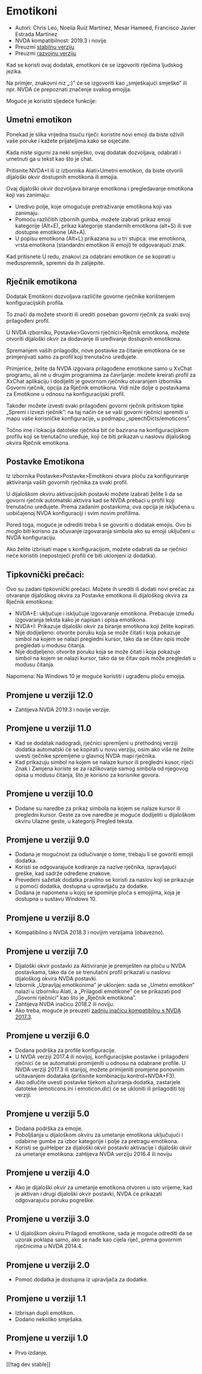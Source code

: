 # Emotikoni #
* Autori: Chris Leo, Noelia Ruiz Martínez, Mesar Hameed, Francisco Javier
  Estrada Martínez
* NVDA kompatibilnost: 2019.3 i novije
* Preuzmi [stabilnu verziju][1]
* Preuzmi [razvojnu verziju][2]

Kad se koristi ovaj dodatak, emotikoni će se izgovoriti riječima ljudskog
jezika.

Na primjer, znakovni niz „:)” će se izgovoriti kao „smješkajući smješko” ili
npr. NVDA će prepoznati značenje svakog emojija.

Moguće je koristiti sljedeće funkcije:

## Umetni emotikon ##

Ponekad je slika vrijedna tisuću riječi: koristite novi emoji da biste
oživili vaše poruke i kažete prijateljima kako se osjećate.

Kada niste sigurni za neki smješko, ovaj dodatak dozvoljava, odabrati i
umetnuti ga u tekst kao što je chat.

Pritisnite NVDA+I ili iz izbornika Alati>Umetni emotikon, da biste otvorili dijaloški okvir dostupnih emotikona ili emojia.

Ovaj dijaloški okvir dozvoljava biranje emotikona i pregledavanje emotikona
koji vas zanimaju:

*	Uredivo polje, koje omogućuje pretraživanje emotikona koji vas zanimaju.
*	Pomoću različitih izbornih gumba, možete izabrati prikaz emoji kategorije
  (Alt+E), prikaz kategorije standarnih emotikona (alt+S) ili sve dostupne
  emotikone (Alt+A).
*	U popisu emotikona (Alt+L) prikazana su u tri stupca: ime emotikona, vrsta
  emotikona (standardni emotikon ili emoji) te odgovarajući znak.

Kad pritisnete U redu, znakovi za odabrani emotikon će se kopirati u
međuspremnik, spremni da ih zalijepite.

## Rječnik emotikona ##

Dodatak Emotikoni dozvoljava različite govorne rječnike korištenjem
konfiguracijskih profila.

To znači da možete stvoriti ili urediti poseban govorni rječnik za svaki
svoj prilagođeni profil.

U NVDA izborniku, Postavke>Govorni rječnici>Rječnik emotikona, možete otvoriti dijaloški okvir za dodavanje ili uređivanje dostupnih emotikona.

Spremanjem vaših prilagodbi, nove postavke za čitanje emotikona će se
primjenjivati samo za profil koji trenutačno uređujete.

Primjerice, želite da NVDA izgovara prilagođene emotikone samo u XxChat
programu, ali ne u drugim programima za čavrljanje: možete kreirati profil
za XxChat aplikaciju i dodijeliti je govornom rječniku otvaranjem izbornika
Govorni rječnik, opcija za Rječnik emotikona. Vidi niže dolje o postavkama
za Emotikone u odnosu na konfiguracijski profil.

Također možete izvesti svaki prilagođeni govorni rječnik pritiskom tipke
„Spremi i izvezi rječnik”: na taj način će se vaši govorni rječnici spremiti
u mapu vaše korisničke konfiguracije, u podmapu „speechDicts/emoticons”.

Točno ime i lokacija datoteke rječnika bit će bazirana na konfiguracijskom
profilu koji se trenutačno uređuje, koji će biti prikazan u naslovu
dijaloškog okvira Rječnik emotikona.

## Postavke Emotikona ##

Iz izbornika Postavke>Postavke>Emotikoni otvara ploču za konfiguriranje aktiviranja vaših govornih rječnika za svaki profil.

U dijaloškom okviru aktivacijskih postavki možete izabrati želite li da se govorni rječnik automatski aktivira kad se NVDA prebaci u profil koji trenutačno uređujete. Prema zadanim postavkima, ova opcija je isključena u uobičajenoj NVDA konfiguraciji i svim novim profilima.

Pored toga, moguće je odrediti treba li se govoriti o dodatak emojis. Ovo bi
moglo biti korisno za očuvanje izgovaranja simbola ako su emojii uključeni u
NVDA konfiguraciju.

Ako želite izbrisati mape s konfiguracijom, možete odabrati da se rječnici
neće koristiti (nepostojeći profili će biti uklonjeni iz dodatka).

## Tipkovnički prečaci: ##

Ovo su zadani tipkovnički prečaci. Možete ih urediti ili dodati novi prečac
za otvaranje dijaloškog okvira za Postavke emotikona ili dijaloškog okvira
za Rječnik emotikona:

* NVDA+E: uključuje i isključuje izgovaranje emotikona. Prebacuje između
  izgovaranja teksta kako je napisan i opisa emotikona.
* NVDA+I: Prikazuje dijaloški okvir za biranje emotikona koji želite
  kopirati.
* Nije dodijeljeno: otvorite poruku koja se može čitati i koja pokazuje
  simbol na kojem se nalazi pregledni kursor, tako da se čitav opis može
  pregledati u modusu čitanja.
* Nije dodijeljeno: otvorite poruku koja se može čitati i koja pokazuje
  simbol na kojem se nalazi kursor, tako da se čitav opis može pregledati u
  modusu čitanja.

Napomena: Na Windows 10 je moguće koristiti i ugrađenu ploču emojija.

## Promjene u verziji 12.0 ##

* Zahtijeva NVDA 2019.3 i novije verzije.

## Promjene u verziji 11.0 ##

* Kad se dodatak nadogradi, rječnici spremljeni u prethodnoj verziji dodatka
  automatski će se kopirati u novu verziju, osim ako više ne želite uvesti
  rječnike spremljene u glavnoj NVDA mapi rječnika.
* Kad prikazuju simbol na kojem se nalaze kursor ili pregledni kusor, riječi
  Znak i Zamjena koriste se za razlikovanje samog simbola od njegovog opisa
  u modusu čitanja, što je korisno za korisnike govora.

## Promjene u verziji 10.0 ##

* Dodane su naredbe za prikaz simbola na kojem se nalaze kursor ili
  pregledni kursor. Geste za ove naredbe je moguće dodijeliti u dijaloškom
  okviru Ulazne geste, u kategoriji Pregled teksta.

## Promjene u verziji 9.0 ##

* Dodana je mogućnost za odlučivanje o tome, trebaju li se govoriti emojii
  dodatka.
* Koristi se odgovarajuće kodiranje za nazive rječnika, ispravljajući
  greške, kad sadrže određene znakove.
* Prevedeni sažetak dodatka pravilno se koristi za naslov koji se prikazuje
  u pomoći dodatka, dostupna u upravljaču za dodatke.
* Dodana je napomena u kojoj se spominje ploča s emojijima, koja je dostupna
  u sustavu Windows 10.

## Promjene u verziji 8.0 ##

* Kompatibilno s NVDA 2018.3 i novijim verzijama (obavezno).

## Promjene u verziji 7.0 ##

* Dijaloški okvir postavki za Aktiviranje je premješten na ploču u NVDA
  postavkama, tako da će se trenutačni profil prikazati u naslovu dijaloškog
  okvira NVDA postavki.
* Izbornik „Upravljaj emotikonima” je uklonjen: sada se „Umetni emotikon”
  nalazi u izborniku Alati, a „Prilagodi emotikone” će se prikazati pod
  „Govorni rječnici” kao što je „Rječnik emotikona”.
* Zahtijeva NVDA inačicu 2018.2 ili noviju.
* Ako treba, moguće je preuzeti [zadnju inačicu kompatibilnu s NVDA
  2017.3][3].

## Promjene u verziji 6.0 ##

* Dodana podrška za profile konfiguracije.
* U NVDA verziji 2017.4 ili novijoj, konfiguracijske postavke i prilagođeni
  rječnici će se automatski promijeniti u odnosu na odabrane profile. U NVDA
  verziji 2017.3 ili starijoj, možete primijeniti promjene ponovnim
  učitavanjem dodataka (pritisnite kombinaciju kontrol+NVDA+F3).
* Ako odlučite uvesti postavke tijekom ažuriranja dodatka, zastarjele
  datoteke (emoticons.ini i emoticon.dic) će se ukloniti ili prilagoditi toj
  verziji.

## Promjene u verziji 5.0 ##

* Dodana podrška za emojie.
* Poboljšanja u dijaloškom okviru za umetanje emotikona uključujući i
  odabirne gumbe za izbor kategorije i polje za pretragu emotikona.
* Koristi se guiHelper za dijaloški okvir postavki aktivacije i dijaloški
  okvir za umetanje emotikona: zahtijeva NVDA verziju 2016.4 ili noviju

## Promjene u verziji 4.0 ##

* Ako je dijaloški okvir za umetanje emotikona otvoren u isto vrijeme, kad
  je aktivan i drugi dijaloški okvir postavki, NVDA će prikazati
  odgovarajuću poruku pogreške.


## Promjene u verziji 3.0 ##

* U dijaloškom okviru Prilagodi emotikone, sada je moguće odrediti da se
  uzorak poklapa samo, ako se nađe kao cijela riječ, prema govornim
  riječnicima u NVDA 2014.4.


## Promjene u verziji 2.0 ##

* Pomoć dodatka je dostupna iz upravljača za dodatke.


## Promjene u verziji 1.1 ##

* Izbrisan dupli emotikon.
* Dodano nekoliko smješaka.

## Promjene u verziji 1.0 ##

* Prvo izdanje.


[[!tag dev stable]]

[1]: https://addons.nvda-project.org/files/get.php?file=emo

[2]: https://addons.nvda-project.org/files/get.php?file=emo-dev

[3]: https://addons.nvda-project.org/files/get.php?file=emo-o
